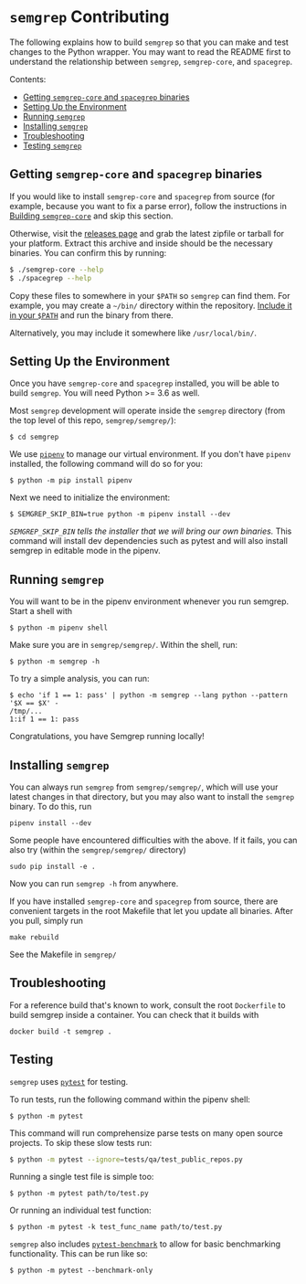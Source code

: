 # `semgrep` Contributing

The following explains how to build `semgrep` so that you can make and test changes to the Python wrapper. You may want to read the README first to understand the relationship between `semgrep`, `semgrep-core`, and `spacegrep`.

Contents:

* [Getting `semgrep-core` and `spacegrep` binaries](#getting-semgrep-core-and-spacegrep-binaries)
* [Setting Up the Environment](#creating-the-environment)
* [Running `semgrep`](#running-semgrep)
* [Installing `semgrep`](#installing-semgrep)
* [Troubleshooting](#troubleshooting)
* [Testing `semgrep`](#testing-semgrep)

## Getting `semgrep-core` and `spacegrep` binaries

If you would like to install `semgrep-core` and `spacegrep` from source (for example, because you want to fix a parse error), follow the instructions in [Building `semgrep-core`](semgrep-core-contributing.md#building-semgrep-core) and skip this section.

Otherwise, visit the [releases page](https://github.com/returntocorp/semgrep/releases)
and grab the latest zipfile or tarball for your platform. Extract this archive
and inside should be the necessary binaries. You can confirm this by running:

```bash
$ ./semgrep-core --help
$ ./spacegrep --help
```

Copy these files to somewhere in your `$PATH` so `semgrep` can find them. For
example, you may create a `~/bin/` directory within the repository. [Include it in your `$PATH`](https://unix.stackexchange.com/questions/26047/how-to-correctly-add-a-path-to-path)
and run the binary from there.

Alternatively, you may include it somewhere like `/usr/local/bin/`.

## Setting Up the Environment

Once you have `semgrep-core` and `spacegrep` installed, you will be able to build `semgrep`. You will need Python >= 3.6 as well.

Most `semgrep` development will operate inside the `semgrep` directory (from the top level of this repo, `semgrep/semgrep/`):

```
$ cd semgrep
```

We use [`pipenv`](https://github.com/pypa/pipenv) to manage our virtual
environment. If you don't have `pipenv` installed, the following command will do
so for you:

```
$ python -m pip install pipenv
```

Next we need to initialize the environment:

```
$ SEMGREP_SKIP_BIN=true python -m pipenv install --dev
```

*`SEMGREP_SKIP_BIN` tells the installer that we will bring our own binaries.*
This command will install dev dependencies such as pytest and will also install semgrep in editable mode in the pipenv.

## Running `semgrep`

You will want to be in the pipenv environment whenever you run semgrep. Start a shell with

```
$ python -m pipenv shell
```

Make sure you are in `semgrep/semgrep/`. Within the shell, run:

```
$ python -m semgrep -h
```

To try a simple analysis, you can run:

```
$ echo 'if 1 == 1: pass' | python -m semgrep --lang python --pattern '$X == $X' -
/tmp/...
1:if 1 == 1: pass
```

Congratulations, you have Semgrep running locally!

## Installing `semgrep`

You can always run `semgrep` from `semgrep/semgrep/`, which will use your latest changes in that directory, but you may also want to install the `semgrep` binary. To do this, run

```
pipenv install --dev
```

Some people have encountered difficulties with the above. If it fails, you can also try (within the `semgrep/semgrep/` directory)

```
sudo pip install -e .
```

Now you can run `semgrep -h` from anywhere.

If you have installed `semgrep-core` and `spacegrep` from source, there are convenient targets in the root Makefile that let you update all binaries. After you pull, simply run

```
make rebuild
```

See the Makefile in `semgrep/`

## Troubleshooting

For a reference build that's known to work, consult the root `Dockerfile`
to build semgrep inside a container. You can check that it builds with

```
docker build -t semgrep .
```

## Testing

`semgrep` uses [`pytest`](https://docs.pytest.org/en/latest/) for testing.

To run tests, run the following command within the pipenv shell:

```
$ python -m pytest
```

This command will run comprehensize parse tests on many open source projects. To skip these slow tests run:

```sh
$ python -m pytest --ignore=tests/qa/test_public_repos.py
```

Running a single test file is simple too:

```
$ python -m pytest path/to/test.py
```

Or running an individual test function:

```
$ python -m pytest -k test_func_name path/to/test.py
```

`semgrep` also includes [`pytest-benchmark`](https://pytest-benchmark.readthedocs.io/en/latest/)
to allow for basic benchmarking functionality. This can be run like so:

```
$ python -m pytest --benchmark-only
```
